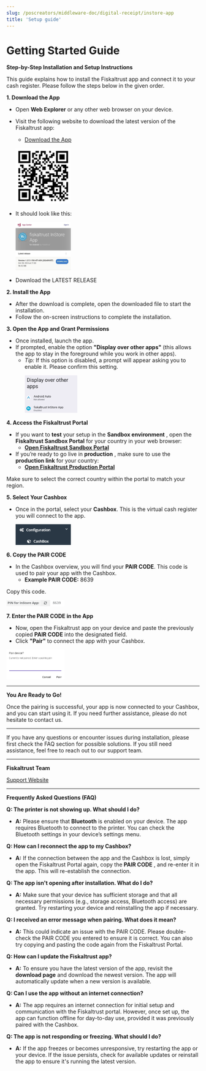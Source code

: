 ```yaml
---
slug: /poscreators/middleware-doc/digital-receipt/instore-app
title: 'Setup guide'
---
```



# Getting Started Guide

**Step-by-Step Installation and Setup Instructions**

This guide explains how to install the Fiskaltrust app and connect it to your cash register.
Please follow the steps below in the given order.

**1. Download the App**
- Open **Web Explorer** or any other web browser on your device.
- Visit the following website to download the latest version of the Fiskaltrust app:
    - [Download the App](https://install.appcenter.ms/orgs/fiskaltrust/apps/in-store/distribution_groups/stable)
 
    <p align="left">
           <img src="./images/QRCode.png" width="30%" />
       </p>
- It should look like this:
    <p align="left">
           <img src="./images/Appcenter.jpg" width="30%" />
       </p>
- Download the LATEST RELEASE


**2. Install the App**
- After the download is complete, open the downloaded file to start the installation.
- Follow the on-screen instructions to complete the installation.
    
**3. Open the App and Grant Permissions**
- Once installed, launch the app.
- If prompted, enable the option **"Display over other apps"** (this allows the app to stay in the foreground while you work in other apps).
    - _Tip:_ If this option is disabled, a prompt will appear asking you to enable it.
             Please confirm this setting.
             <p align="left">
           <img src="./images/DisplayOverApps.png" width="30%" />
       </p>
             
**4. Access the Fiskaltrust Portal**
- If you want to **test** your setup in the **Sandbox environment** , open the **Fiskaltrust Sandbox Portal** for your country in your web browser:
    - [**Open Fiskaltrust Sandbox Portal**](https://portal-sandbox.fiskaltrust.at/)
- If you’re ready to go live in **production** , make sure to use the **production link** for
       your country:
    - [**Open Fiskaltrust Production Portal**](https://portal.fiskaltrust.at/Account/Login?returnUrl=%2fCashBox#/)

Make sure to select the correct country within the portal to match your region.

**5. Select Your Cashbox**
- Once in the portal, select your **Cashbox**. This is the virtual cash register you will connect to the app.
       <p align="left">
           <img src="./images/Cashbox.png" width="30%" />
       </p>


**6. Copy the PAIR CODE**
- In the Cashbox overview, you will find your **PAIR CODE**. This code is used to pair your app with the Cashbox.
    - **Example PAIR CODE:** 8639
      
Copy this code.
<p align="left">
           <img src="./images/PINforInstoreApp.png" width="30%" />
       </p>


**7. Enter the PAIR CODE in the App**
- Now, open the Fiskaltrust app on your device and paste the previously copied **PAIR CODE** into the designated field.
- Click **"Pair"** to connect the app with your Cashbox.
<p align="left">
           <img src="./images/PairDevice.png" width="30%" />
       </p>
       
---

**You Are Ready to Go!**


Once the pairing is successful, your app is now connected to your Cashbox, and you can
start using it. If you need further assistance, please do not hesitate to contact us.

---


If you have any questions or encounter issues during installation, please first check the
FAQ section for possible solutions. If you still need assistance, feel free to reach out to
our support team.

---

**Fiskaltrust Team**

[Support Website](https://www.fiskaltrust.at/support)

---



**Frequently Asked Questions (FAQ)**

**Q: The printer is not showing up. What should I do?**

- **A:** Please ensure that **Bluetooth** is enabled on your device. The app requires
    Bluetooth to connect to the printer. You can check the Bluetooth settings in your
    device’s settings menu.

**Q: How can I reconnect the app to my Cashbox?**

- **A:** If the connection between the app and the Cashbox is lost, simply open the
    Fiskaltrust Portal again, copy the **PAIR CODE** , and re-enter it in the app. This will
    re-establish the connection.

**Q: The app isn't opening after installation. What do I do?**

- **A:** Make sure that your device has sufficient storage and that all necessary
    permissions (e.g., storage access, Bluetooth access) are granted. Try restarting
    your device and reinstalling the app if necessary.

**Q: I received an error message when pairing. What does it mean?**

- **A:** This could indicate an issue with the PAIR CODE. Please double-check the
    PAIR CODE you entered to ensure it is correct. You can also try copying and
    pasting the code again from the Fiskaltrust Portal.

**Q: How can I update the Fiskaltrust app?**

- **A:** To ensure you have the latest version of the app, revisit the **download page**
    and download the newest version. The app will automatically update when a new
    version is available.

**Q: Can I use the app without an internet connection?**

- **A:** The app requires an internet connection for initial setup and communication
    with the Fiskaltrust portal. However, once set up, the app can function offline for
    day-to-day use, provided it was previously paired with the Cashbox.

**Q: The app is not responding or freezing. What should I do?**

- **A:** If the app freezes or becomes unresponsive, try restarting the app or your
    device. If the issue persists, check for available updates or reinstall the app to
    ensure it's running the latest version.


